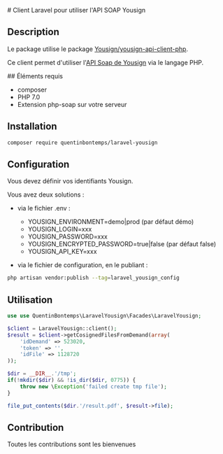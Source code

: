# Client Laravel pour utiliser l'API SOAP Yousign

## Description
Le package utilise le package [Yousign/yousign-api-client-php](https://github.com/Yousign/yousign-api-client-php).

Ce client permet d'utiliser l'[API Soap de Yousign](http://developer.yousign.fr) via le langage PHP.

## Éléments requis
- composer
- PHP 7.0
- Extension php-soap sur votre serveur

## Installation
```bash
composer require quentinbontemps/laravel-yousign
```

## Configuration

Vous devez définir vos identifiants Yousign.

Vous avez deux solutions :
- via le fichier .env :
    - YOUSIGN_ENVIRONMENT=demo|prod (par défaut démo)
    - YOUSIGN_LOGIN=xxx
    - YOUSIGN_PASSWORD=xxx
    - YOUSIGN_ENCRYPTED_PASSWORD=true|false (par défaut false)
    - YOUSIGN_API_KEY=xxx
    
- via le fichier de configuration, en le publiant :
```bash
php artisan vendor:publish --tag=laravel_yousign_config
```

## Utilisation

```php
use use QuentinBontemps\LaravelYousign\Facades\LaravelYousign;

$client = LaravelYousign::client();
$result = $client->getCosignedFilesFromDemand(array(
    'idDemand' => 523020,
    'token' => '',
    'idFile' => 1128720
));

$dir = __DIR__.'/tmp';
if(!mkdir($dir) && !is_dir($dir, 0775)) {
    throw new \Exception('failed create tmp file');
}

file_put_contents($dir.'/result.pdf', $result->file);
```

## Contribution
Toutes les contributions sont les bienvenues